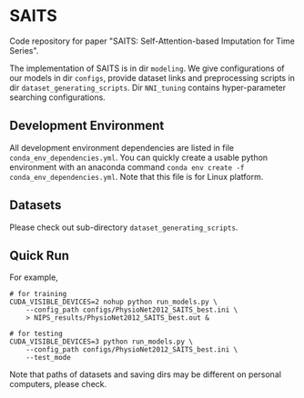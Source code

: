 # SAITS

Code repository for paper "SAITS: Self-Attention-based Imputation for Time Series".

The implementation of SAITS is in dir `modeling`. We give configurations of our models in dir `configs`, provide dataset links and preprocessing scripts in dir `dataset_generating_scripts`. Dir `NNI_tuning` contains hyper-parameter searching configurations.

## Development Environment
All development environment dependencies are listed in file `conda_env_dependencies.yml`. You can quickly create a
usable python environment with an anaconda command `conda env create -f conda_env_dependencies.yml`. Note that this file is for Linux platform.

## Datasets
Please check out sub-directory `dataset_generating_scripts`.

## Quick Run
For example,

```
# for training
CUDA_VISIBLE_DEVICES=2 nohup python run_models.py \
    --config_path configs/PhysioNet2012_SAITS_best.ini \
    > NIPS_results/PhysioNet2012_SAITS_best.out &

# for testing
CUDA_VISIBLE_DEVICES=3 python run_models.py \
    --config_path configs/PhysioNet2012_SAITS_best.ini \
    --test_mode
```

Note that paths of datasets and saving dirs may be different on personal computers, please check. 
